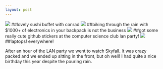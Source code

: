 ```yaml
---
layout: post
---
```

<img src="http://i.imgur.com/a1gal.png">
##lovely sushi buffet with conrad

<img src="http://i.imgur.com/YCyQO.png">
##biking through the rain with $1000+ of electronics in your backpack is not the business

<img src="http://i.imgur.com/6HEFQ.png">
##got some really cute github stickers at the computer science club lan party!

<img src="http://i.imgur.com/72sDA.jpg">
##laptops! everywhere!

After an hour of the LAN party we went to watch Skyfall. It was crazy packed and we ended up sitting in the front, but oh well! I had quite a nice birthday this year despite the pouring rain.